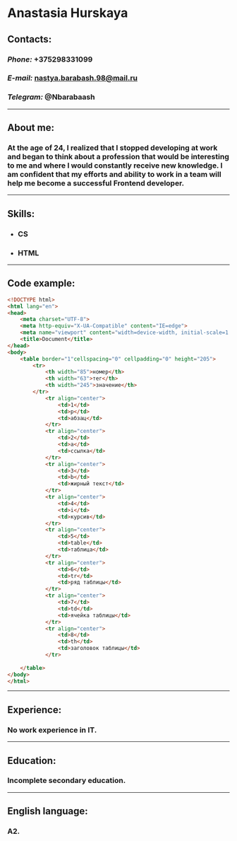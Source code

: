 # Anastasia Hurskaya
## **Contacts:**
### ***Phone:*** +375298331099
### ***E-mail:*** nastya.barabash.98@mail.ru
### ***Telegram:*** @Nbarabaash
---
## **About me:**
### At the age of 24, I realized that I stopped developing at work and began to think about a profession that would be interesting to me and where I would constantly receive new knowledge. I am confident that my efforts and ability to work in a team will help me become a successful Frontend developer.
---
## **Skills:**
* ### CS
* ### HTML
---
## **Code example:**
```html
<!DOCTYPE html>
<html lang="en">
<head>
    <meta charset="UTF-8">
    <meta http-equiv="X-UA-Compatible" content="IE=edge">
    <meta name="viewport" content="width=device-width, initial-scale=1.0">
    <title>Document</title>
</head>
<body>
    <table border="1"cellspacing="0" cellpadding="0" height="205">
        <tr>
            <th width="85">номер</th>
            <th width="63">тег</th>
            <th width="245">значение</th>
        </tr>
            <tr align="center">
                <td>1</td>
                <td>p</td>
                <td>абзац</td>
            </tr>
            <tr align="center">
                <td>2</td>
                <td>a</td>
                <td>ссылка</td>
            </tr>
            <tr align="center">
                <td>3</td>
                <td>b</td>
                <td>жирный текст</td>
            </tr>
            <tr align="center">
                <td>4</td>
                <td>i</td>
                <td>курсив</td>
            </tr>
            <tr align="center">
                <td>5</td>
                <td>table</td>
                <td>таблица</td>
            </tr>
            <tr align="center">
                <td>6</td>
                <td>tr</td>
                <td>ряд таблицы</td>
            </tr>
            <tr align="center">
                <td>7</td>
                <td>td</td>
                <td>ячейка таблицы</td>
            </tr>
            <tr align="center">
                <td>8</td>
                <td>th</td>
                <td>заголовок таблицы</td>
            </tr>
        
    </table>
</body>
</html>
```
---
## **Experience:**
### No work experience in IT.
---
## **Education:**
### Incomplete secondary education.
---
## **English language:**
### A2.
